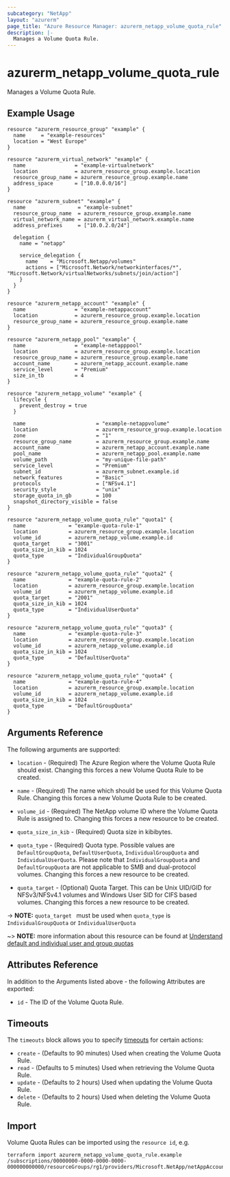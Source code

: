 ```yaml
---
subcategory: "NetApp"
layout: "azurerm"
page_title: "Azure Resource Manager: azurerm_netapp_volume_quota_rule"
description: |-
  Manages a Volume Quota Rule.
---
```


# azurerm_netapp_volume_quota_rule

Manages a Volume Quota Rule.

## Example Usage

```hcl
resource "azurerm_resource_group" "example" {
  name     = "example-resources"
  location = "West Europe"
}

resource "azurerm_virtual_network" "example" {
  name                = "example-virtualnetwork"
  location            = azurerm_resource_group.example.location
  resource_group_name = azurerm_resource_group.example.name
  address_space       = ["10.0.0.0/16"]
}

resource "azurerm_subnet" "example" {
  name                 = "example-subnet"
  resource_group_name  = azurerm_resource_group.example.name
  virtual_network_name = azurerm_virtual_network.example.name
  address_prefixes     = ["10.0.2.0/24"]

  delegation {
    name = "netapp"

    service_delegation {
      name    = "Microsoft.Netapp/volumes"
      actions = ["Microsoft.Network/networkinterfaces/*", "Microsoft.Network/virtualNetworks/subnets/join/action"]
    }
  }
}

resource "azurerm_netapp_account" "example" {
  name                = "example-netappaccount"
  location            = azurerm_resource_group.example.location
  resource_group_name = azurerm_resource_group.example.name
}

resource "azurerm_netapp_pool" "example" {
  name                = "example-netapppool"
  location            = azurerm_resource_group.example.location
  resource_group_name = azurerm_resource_group.example.name
  account_name        = azurerm_netapp_account.example.name
  service_level       = "Premium"
  size_in_tb          = 4
}

resource "azurerm_netapp_volume" "example" {
  lifecycle {
    prevent_destroy = true
  }

  name                       = "example-netappvolume"
  location                   = azurerm_resource_group.example.location
  zone                       = "1"
  resource_group_name        = azurerm_resource_group.example.name
  account_name               = azurerm_netapp_account.example.name
  pool_name                  = azurerm_netapp_pool.example.name
  volume_path                = "my-unique-file-path"
  service_level              = "Premium"
  subnet_id                  = azurerm_subnet.example.id
  network_features           = "Basic"
  protocols                  = ["NFSv4.1"]
  security_style             = "unix"
  storage_quota_in_gb        = 100
  snapshot_directory_visible = false
}

resource "azurerm_netapp_volume_quota_rule" "quota1" {
  name              = "example-quota-rule-1"
  location          = azurerm_resource_group.example.location
  volume_id         = azurerm_netapp_volume.example.id
  quota_target      = "3001"
  quota_size_in_kib = 1024
  quota_type        = "IndividualGroupQuota"
}

resource "azurerm_netapp_volume_quota_rule" "quota2" {
  name              = "example-quota-rule-2"
  location          = azurerm_resource_group.example.location
  volume_id         = azurerm_netapp_volume.example.id
  quota_target      = "2001"
  quota_size_in_kib = 1024
  quota_type        = "IndividualUserQuota"
}

resource "azurerm_netapp_volume_quota_rule" "quota3" {
  name              = "example-quota-rule-3"
  location          = azurerm_resource_group.example.location
  volume_id         = azurerm_netapp_volume.example.id
  quota_size_in_kib = 1024
  quota_type        = "DefaultUserQuota"
}

resource "azurerm_netapp_volume_quota_rule" "quota4" {
  name              = "example-quota-rule-4"
  location          = azurerm_resource_group.example.location
  volume_id         = azurerm_netapp_volume.example.id
  quota_size_in_kib = 1024
  quota_type        = "DefaultGroupQuota"
}
```

## Arguments Reference

The following arguments are supported:

* `location` - (Required) The Azure Region where the Volume Quota Rule should exist. Changing this forces a new Volume Quota Rule to be created.

* `name` - (Required) The name which should be used for this Volume Quota Rule. Changing this forces a new Volume Quota Rule to be created.

* `volume_id` - (Required) The NetApp volume ID where the Volume Quota Rule is assigned to. Changing this forces a new resource to be created.

* `quota_size_in_kib` - (Required) Quota size in kibibytes.

* `quota_type` - (Required) Quota type. Possible values are `DefaultGroupQuota`, `DefaultUserQuota`, `IndividualGroupQuota` and `IndividualUserQuota`. Please note that `IndividualGroupQuota` and `DefaultGroupQuota` are not applicable to SMB and dual-protocol volumes. Changing this forces a new resource to be created.

* `quota_target` - (Optional) Quota Target. This can be Unix UID/GID for NFSv3/NFSv4.1 volumes and Windows User SID for CIFS based volumes. Changing this forces a new resource to be created.

-> **NOTE:** `quota_target ` must be used when `quota_type` is `IndividualGroupQuota` or `IndividualUserQuota`

~> **NOTE:** more information about this resource can be found at [Understand default and individual user and group quotas](https://learn.microsoft.com/en-us/azure/azure-netapp-files/default-individual-user-group-quotas-introduction)

## Attributes Reference

In addition to the Arguments listed above - the following Attributes are exported: 

* `id` - The ID of the Volume Quota Rule.

## Timeouts

The `timeouts` block allows you to specify [timeouts](https://www.terraform.io/language/resources/syntax#operation-timeouts) for certain actions:

* `create` - (Defaults to 90 minutes) Used when creating the Volume Quota Rule.
* `read` - (Defaults to 5 minutes) Used when retrieving the Volume Quota Rule.
* `update` - (Defaults to 2 hours) Used when updating the Volume Quota Rule.
* `delete` - (Defaults to 2 hours) Used when deleting the Volume Quota Rule.

## Import

Volume Quota Rules can be imported using the `resource id`, e.g.

```shell
terraform import azurerm_netapp_volume_quota_rule.example /subscriptions/00000000-0000-0000-0000-000000000000/resourceGroups/rg1/providers/Microsoft.NetApp/netAppAccounts/account1/capacityPools/pool1/volumes/vol1/volumeQuotaRules/quota1
```
